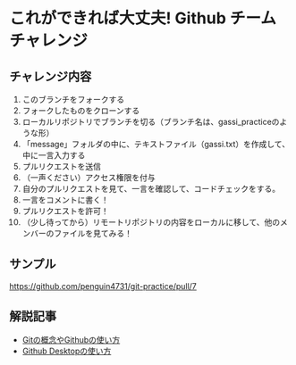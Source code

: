 # これができれば大丈夫! Github チームチャレンジ

## チャレンジ内容
1. このブランチをフォークする
2. フォークしたものをクローンする
3. ローカルリポジトリでブランチを切る（ブランチ名は、gassi_practiceのような形）
4. 「message」フォルダの中に、テキストファイル（gassi.txt）を作成して、中に一言入力する
5. プルリクエストを送信
6. （一声ください）アクセス権限を付与
7. 自分のプルリクエストを見て、一言を確認して、コードチェックをする。
8. 一言をコメントに書く！
9. プルリクエストを許可！
10. （少し待ってから）リモートリポジトリの内容をローカルに移して、他のメンバーのファイルを見てみる！

## サンプル
https://github.com/penguin4731/git-practice/pull/7

## 解説記事
- [Gitの概念やGithubの使い方](https://zenn.dev/penguin4731/articles/cab408dab5fb43)
- [Github Desktopの使い方](https://zenn.dev/penguin4731/articles/9341d79a63cffd)
